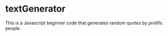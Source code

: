 # textGenerator

This is a Javascript beginner code that generates random quotes by prolific people.
